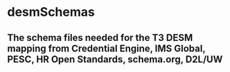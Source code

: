# desmSchemas

## The schema files needed for the T3 DESM mapping from Credential Engine, IMS Global, PESC, HR Open Standards, schema.org, D2L/UW